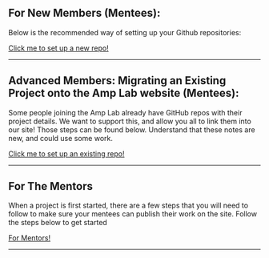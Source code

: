 ## For New Members (Mentees):

Below is the recommended way of setting up your Github repositories:

<a class="btn" href="/tutorial" >Click me to set up a new repo!</a>

<hr>

## Advanced Members: Migrating an Existing Project onto the Amp Lab website (Mentees):

Some people joining the Amp Lab already have GitHub repos with their project details. We want to support this, and allow you all to link them into our site! Those steps can be found below. Understand that these notes are new, and could use some work.

<a class="btn" href="/migration" >Click me to set up an existing repo!</a>

<hr>

## For The Mentors

When a project is first started, there are a few steps that you will need to follow to make sure your mentees can publish their work on the site. Follow the steps below to get started

<a class="btn" href="/mentor-steps" >For Mentors!</a>

<hr>